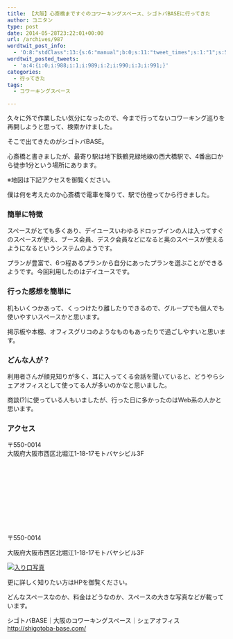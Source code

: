 ```yaml
---
title: 【大阪】心斎橋まですぐのコワーキングスペース、シゴトバBASEに行ってきた
author: コニタン
type: post
date: 2014-05-28T23:22:01+00:00
url: /archives/987
wordtwit_post_info:
  - 'O:8:"stdClass":13:{s:6:"manual";b:0;s:11:"tweet_times";s:1:"1";s:5:"delay";s:1:"0";s:7:"enabled";s:1:"1";s:10:"separation";i:60;s:7:"version";s:3:"3.6";s:14:"tweet_template";b:0;s:6:"status";i:2;s:6:"result";a:0:{}s:13:"tweet_counter";i:5;s:13:"tweet_log_ids";a:4:{i:0;i:988;i:1;i:989;i:2;i:990;i:3;i:991;}s:9:"hash_tags";a:0:{}s:8:"accounts";a:1:{i:0;s:6:"skd_nw";}}'
wordtwit_posted_tweets:
  - 'a:4:{i:0;i:988;i:1;i:989;i:2;i:990;i:3;i:991;}'
categories:
  - 行ってきた
tags:
  - コワーキングスペース

---
```

久々に外で作業したい気分になったので、今まで行ってないコワーキング巡りを再開しようと思って、検索かけました。
  
そこで出てきたのがシゴトバBASE。

<!--more-->

心斎橋と書きましたが、最寄り駅は地下鉄鶴見緑地線の西大橋駅で、4番出口から徒歩1分という場所にあります。
  
※地図は下記アクセスを御覧ください。
  
僕は何を考えたのか心斎橋で電車を降りて、駅で彷徨ってから行きました。

### 簡単に特徴

スペースがとても多くあり、デイユースいわゆるドロップインの人は入ってすぐのスペースが使え、ブース会員、デスク会員などになると奥のスペースが使えるようになるというシステムのようです。

プランが豊富で、6つ程あるプランから自分にあったプランを選ぶことができるようです。今回利用したのはデイユースです。

### 行った感想を簡単に

机もいくつかあって、くっつけたり離したりできるので、グループでも個人でも使いやすいスペースかと思います。

掲示板や本棚、オフィスグリコのようなものもあったりで過ごしやすいと思います。

### どんな人が？

利用者さんが顔見知りが多く、耳に入ってくる会話を聞いていると、どうやらシェアオフィスとして使ってる人が多いのかなと思いました。

商談(?)に使っている人もいましたが、行った日に多かったのはWeb系の人かと思います。

### アクセス

<div class="simplemap">
  <div class="simplemap-content" data-breakpoint="480" data-lat="" data-lng="" data-zoom="16" data-addr="" data-infowindow="close" data-map-type-control="false" data-map-type-id="ROADMAP" style="width:100%;height:200px;">
    〒550-0014<br /> 大阪府大阪市西区北堀江1-18-17モトバヤシビル3F
  </div>
</div>


  
〒550-0014
  
大阪府大阪市西区北堀江1-18-17モトバヤシビル3F
  
[<img src="https://i0.wp.com/peng-note.com/images/2014/05/2014-05-27_12_29_37.jpg?fit=533%2C400" alt="入り口写真" class="aligncenter size-full wp-image-976" srcset="https://i0.wp.com/peng-note.com/images/2014/05/2014-05-27_12_29_37.jpg?w=533 533w, https://i0.wp.com/peng-note.com/images/2014/05/2014-05-27_12_29_37.jpg?resize=300%2C225 300w" sizes="(max-width: 533px) 100vw, 533px" data-recalc-dims="1" />][1]

更に詳しく知りたい方はHPを御覧ください。
  
どんなスペースなのか、料金はどうなのか、スペースの大きな写真などが載っています。
  
シゴトバBASE｜大阪のコワーキングスペース｜シェアオフィス http://shigotoba-base.com/

 [1]: https://i0.wp.com/peng-note.com/images/2014/05/2014-05-27_12_29_37.jpg